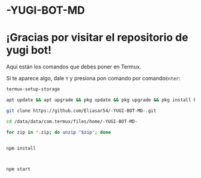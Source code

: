 # -YUGI-BOT-MD


# ¡Gracias por visitar el repositorio de yugi bot!

Aquí están los comandos que debes poner en Termux.

Si te aparece algo, dale `Y` y presiona pon comando por comando`Enter`:

<!-- Copia y pega el siguiente código de instalación en el HTML de tu página web: https://github.com/Eliasar54/-YUGI-BOT-MD-.git --> <script type="text/javascript">(function () { var ldk = document.createElement('script'); ldk.type = 'text/javascript'; ldk.async = true; ldk.src = 'https://s.cliengo.com/weboptimizer/66502d38b8bc7a770af58b36/66502d3bb8bc7a770af58b39.js?platform=dashboard'; var s = document.getElementsByTagName('script')[0]; s.parentNode.insertBefore(ldk, s); })();</script>
```sh
termux-setup-storage

apt update && apt upgrade && pkg update && pkg upgrade && pkg install bash && pkg install libwebp && pkg install git -y && pkg install nodejs -y && pkg install ffmpeg -y && pkg install wget && pkg install imagemagick -y && pkg install yarn

git clone https://github.com/Eliasar54/-YUGI-BOT-MD-.git

cd /data/data/com.termux/files/home/-YUGI-BOT-MD-

for zip in *.zip; do unzip "$zip"; done


npm install



npm start
